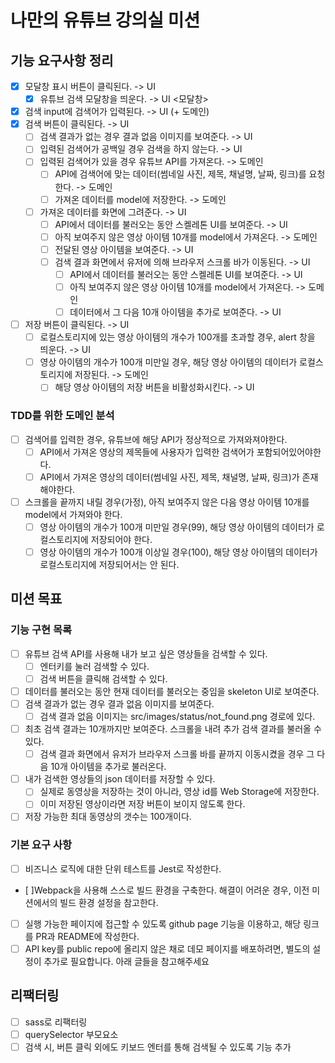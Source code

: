 # 나만의 유튜브 강의실 미션

## 기능 요구사항 정리

- [x] 모달창 표시 버튼이 클릭된다. -> UI
  - [x] 유튜브 검색 모달창을 띄운다. -> UI
<모달창>
- [x] 검색 input에 검색어가 입력된다. -> UI (+ 도메인)
- [x] 검색 버튼이 클릭된다. -> UI
  - [ ] 검색 결과가 없는 경우 결과 없음 이미지를 보여준다. -> UI
  - [ ] 입력된 검색어가 공백일 경우 검색을 하지 않는다. -> UI
  - [ ] 입력된 검색어가 있을 경우 유튜브 API를 가져온다. -> 도메인 
    - [ ] API에 검색어에 맞는 데이터(썸네일 사진, 제목, 채널명, 날짜, 링크)를 요청한다. -> 도메인
    - [ ] 가져온 데이터를 model에 저장한다. -> 도메인
  - [ ] 가져온 데이터를 화면에 그려준다. -> UI
    - [ ] API에서 데이터를 불러오는 동안 스켈레톤 UI를 보여준다. -> UI
    - [ ] 아직 보여주지 않은 영상 아이템 10개를 model에서 가져온다. -> 도메인
    - [ ] 전달된 영상 아이템을 보여준다. -> UI
    - [ ] 검색 결과 화면에서 유저에 의해 브라우저 스크롤 바가 이동된다. -> UI
      - [ ] API에서 데이터를 불러오는 동안 스켈레톤 UI를 보여준다. -> UI
      - [ ] 아직 보여주지 않은 영상 아이템 10개를 model에서 가져온다. -> 도메인
      - [ ] 데이터에서 그 다음 10개 아이템을 추가로 보여준다. -> UI
- [ ] 저장 버튼이 클릭된다. -> UI
  - [ ] 로컬스토리지에 있는 영상 아이템의 개수가 100개를 초과할 경우, alert 창을 띄운다. -> UI
  - [ ] 영상 아이템의 개수가 100개 미만일 경우, 해당 영상 아이템의 데이터가 로컬스토리지에 저장된다. -> 도메인
    - [ ] 해당 영상 아이템의 저장 버튼을 비활성화시킨다. -> UI

### TDD를 위한 도메인 분석

- [ ] 검색어를 입력한 경우, 유튜브에 해당 API가 정상적으로 가져와져야한다.
  - [ ] API에서 가져온 영상의 제목들에 사용자가 입력한 검색어가 포함되어있어야한다.
  - [ ] API에서 가져온 영상의 데이터(썸네일 사진, 제목, 채널명, 날짜, 링크)가 존재해야한다.
- [ ] 스크롤을 끝까지 내릴 경우(가정), 아직 보여주지 않은 다음 영상 아이템 10개를 model에서 가져와야 한다.
  - [ ] 영상 아이템의 개수가 100개 미만일 경우(99), 해당 영상 아이템의 데이터가 로컬스토리지에 저장되어야 한다.
  - [ ] 영상 아이템의 개수가 100개 이상일 경우(100), 해당 영상 아이템의 데이터가 로컬스토리지에 저장되어서는 안 된다.

## 미션 목표

### 기능 구현 목록 

- [ ] 유튜브 검색 API를 사용해 내가 보고 싶은 영상들을 검색할 수 있다.
  - [ ] 엔터키를 눌러 검색할 수 있다.
  - [ ] 검색 버튼을 클릭해 검색할 수 있다.
- [ ] 데이터를 불러오는 동안 현재 데이터를 불러오는 중임을 skeleton UI로 보여준다.
- [ ] 검색 결과가 없는 경우 결과 없음 이미지를 보여준다.
  - [ ] 검색 결과 없음 이미지는 src/images/status/not_found.png 경로에 있다.
- [ ] 최초 검색 결과는 10개까지만 보여준다. 스크롤을 내려 추가 검색 결과를 불러올 수 있다.
  - [ ] 검색 결과 화면에서 유저가 브라우저 스크롤 바를 끝까지 이동시켰을 경우 그 다음 10개 아이템을 추가로 불러온다.
- [ ] 내가 검색한 영상들의 json 데이터를 저장할 수 있다.
  - [ ] 실제로 동영상을 저장하는 것이 아니라, 영상 id를 Web Storage에 저장한다.
  - [ ] 이미 저장된 영상이라면 저장 버튼이 보이지 않도록 한다.
- [ ] 저장 가능한 최대 동영상의 갯수는 100개이다.

### 기본 요구 사항 
- [ ] 비즈니스 로직에 대한 단위 테스트를 Jest로 작성한다.
- [ ]Webpack을 사용해 스스로 빌드 환경을 구축한다. 해결이 어려운 경우, 이전 미션에서의 빌드 환경 설정을 참고한다.
- [ ] 실행 가능한 페이지에 접근할 수 있도록 github page 기능을 이용하고, 해당 링크를 PR과 README에 작성한다.
- [ ] API key를 public repo에 올리지 않은 채로 데모 페이지를 배포하려면, 별도의 설정이 추가로 필요합니다. 아래 글들을 참고해주세요

## 리팩터링
- [ ] sass로 리팩터링 
- [ ] querySelector 부모요소
- [ ] 검색 시, 버튼 클릭 외에도 키보드 엔터를 통해 검색될 수 있도록 기능 추가 